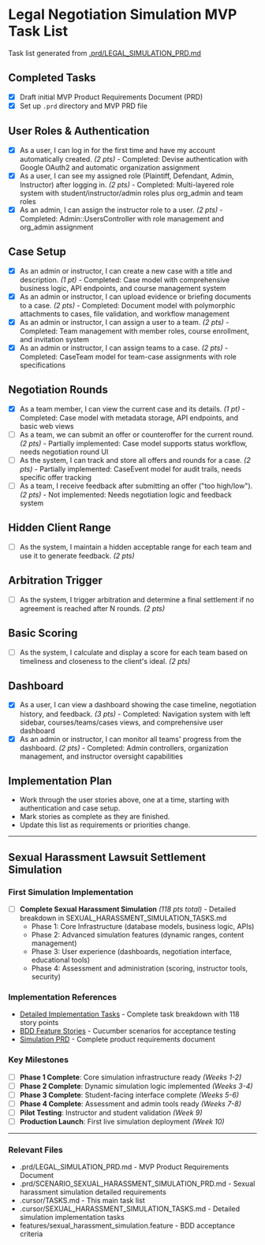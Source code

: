 # Legal Negotiation Simulation MVP Task List

Task list generated from [.prd/LEGAL_SIMULATION_PRD.md](../.prd/LEGAL_SIMULATION_PRD.md)

## Completed Tasks
- [x] Draft initial MVP Product Requirements Document (PRD)
- [x] Set up `.prd` directory and MVP PRD file

## User Roles & Authentication
- [x] As a user, I can log in for the first time and have my account automatically created. _(2 pts)_ - Completed: Devise authentication with Google OAuth2 and automatic organization assignment
- [x] As a user, I can see my assigned role (Plaintiff, Defendant, Admin, Instructor) after logging in. _(2 pts)_ - Completed: Multi-layered role system with student/instructor/admin roles plus org_admin and team roles
- [x] As an admin, I can assign the instructor role to a user. _(2 pts)_ - Completed: Admin::UsersController with role management and org_admin assignment

## Case Setup
- [x] As an admin or instructor, I can create a new case with a title and description. _(1 pt)_ - Completed: Case model with comprehensive business logic, API endpoints, and course management system
- [x] As an admin or instructor, I can upload evidence or briefing documents to a case. _(2 pts)_ - Completed: Document model with polymorphic attachments to cases, file validation, and workflow management
- [x] As an admin or instructor, I can assign a user to a team. _(2 pts)_ - Completed: Team management with member roles, course enrollment, and invitation system
- [x] As an admin or instructor, I can assign teams to a case. _(2 pts)_ - Completed: CaseTeam model for team-case assignments with role specifications

## Negotiation Rounds
- [x] As a team member, I can view the current case and its details. _(1 pt)_ - Completed: Case model with metadata storage, API endpoints, and basic web views
- [ ] As a team, we can submit an offer or counteroffer for the current round. _(2 pts)_ - Partially implemented: Case model supports status workflow, needs negotiation round UI
- [ ] As the system, I can track and store all offers and rounds for a case. _(2 pts)_ - Partially implemented: CaseEvent model for audit trails, needs specific offer tracking
- [ ] As a team, I receive feedback after submitting an offer ("too high/low"). _(2 pts)_ - Not implemented: Needs negotiation logic and feedback system

## Hidden Client Range
- [ ] As the system, I maintain a hidden acceptable range for each team and use it to generate feedback. _(2 pts)_

## Arbitration Trigger
- [ ] As the system, I trigger arbitration and determine a final settlement if no agreement is reached after N rounds. _(2 pts)_

## Basic Scoring
- [ ] As the system, I calculate and display a score for each team based on timeliness and closeness to the client's ideal. _(2 pts)_

## Dashboard
- [x] As a user, I can view a dashboard showing the case timeline, negotiation history, and feedback. _(3 pts)_ - Completed: Navigation system with left sidebar, courses/teams/cases views, and comprehensive user dashboard
- [x] As an admin or instructor, I can monitor all teams' progress from the dashboard. _(2 pts)_ - Completed: Admin controllers, organization management, and instructor oversight capabilities

## Implementation Plan
- Work through the user stories above, one at a time, starting with authentication and case setup.
- Mark stories as complete as they are finished.
- Update this list as requirements or priorities change.

---

## Sexual Harassment Lawsuit Settlement Simulation

### First Simulation Implementation
- [ ] **Complete Sexual Harassment Simulation** _(118 pts total)_ - Detailed breakdown in SEXUAL_HARASSMENT_SIMULATION_TASKS.md
  - Phase 1: Core Infrastructure (database models, business logic, APIs)
  - Phase 2: Advanced simulation features (dynamic ranges, content management)
  - Phase 3: User experience (dashboards, negotiation interface, educational tools)
  - Phase 4: Assessment and administration (scoring, instructor tools, security)

### Implementation References
- [Detailed Implementation Tasks](.cursor/SEXUAL_HARASSMENT_SIMULATION_TASKS.md) - Complete task breakdown with 118 story points
- [BDD Feature Stories](../features/sexual_harassment_simulation.feature) - Cucumber scenarios for acceptance testing
- [Simulation PRD](../.prd/SCENARIO_SEXUAL_HARASSMENT_SIMULATION_PRD.md) - Complete product requirements document

### Key Milestones
- [ ] **Phase 1 Complete**: Core simulation infrastructure ready _(Weeks 1-2)_
- [ ] **Phase 2 Complete**: Dynamic simulation logic implemented _(Weeks 3-4)_
- [ ] **Phase 3 Complete**: Student-facing interface complete _(Weeks 5-6)_
- [ ] **Phase 4 Complete**: Assessment and admin tools ready _(Weeks 7-8)_
- [ ] **Pilot Testing**: Instructor and student validation _(Week 9)_
- [ ] **Production Launch**: First live simulation deployment _(Week 10)_

---

### Relevant Files
- .prd/LEGAL_SIMULATION_PRD.md - MVP Product Requirements Document
- .prd/SCENARIO_SEXUAL_HARASSMENT_SIMULATION_PRD.md - Sexual harassment simulation detailed requirements
- .cursor/TASKS.md - This main task list
- .cursor/SEXUAL_HARASSMENT_SIMULATION_TASKS.md - Detailed simulation implementation tasks
- features/sexual_harassment_simulation.feature - BDD acceptance criteria
